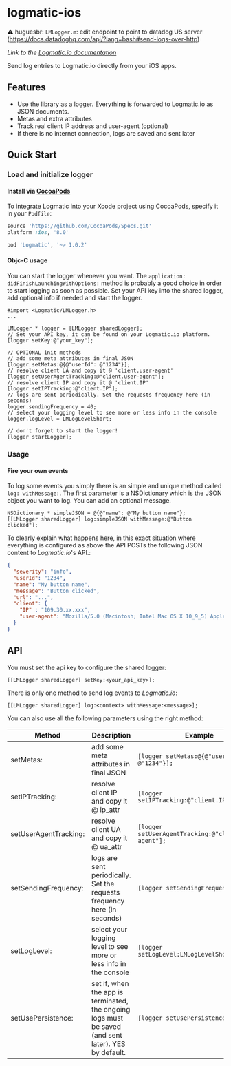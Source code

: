 # logmatic-ios

⚠️ huguesbr: `LMLogger.m`: edit endpoint to point to datadog US server (https://docs.datadoghq.com/api/?lang=bash#send-logs-over-http)

*Link to the [Logmatic.io documentation](http://doc.logmatic.io/docs/logmatic-ios)*

Send log entries to Logmatic.io directly from your iOS apps.

## Features

- Use the library as a logger. Everything is forwarded to Logmatic.io as JSON documents.
- Metas and extra attributes
- Track real client IP address and user-agent (optional)
- If there is no internet connection, logs are saved and sent later

## Quick Start

### Load and initialize logger

#### Install via [CocoaPods](http://cocoapods.org)
To integrate Logmatic into your Xcode project using CocoaPods, specify it in your `Podfile`:

```ruby
source 'https://github.com/CocoaPods/Specs.git'
platform :ios, '8.0'

pod 'Logmatic', '~> 1.0.2'
```

#### Objc-C usage

You can start the logger whenever you want. The `application: didFinishLaunchingWithOptions:` method is probably a good choice in order to start logging as soon as possible.
Set your API key into the shared logger, add optional info if needed and start the logger.

```objc
#import <Logmatic/LMLogger.h>
...

LMLogger * logger = [LMLogger sharedLogger];
// Set your API key, it can be found on your Logmatic.io platform.
[logger setKey:@"your_key"];

// OPTIONAL init methods
// add some meta attributes in final JSON
[logger setMetas:@{@"userId": @"1234"}];
// resolve client UA and copy it @ 'client.user-agent'
[logger setUserAgentTracking:@"client.user-agent"];
// resolve client IP and copy it @ 'client.IP'
[logger setIPTracking:@"client.IP"];
// logs are sent periodically. Set the requests frequency here (in seconds)
logger.sendingFrequency = 40;
// select your logging level to see more or less info in the console
logger.logLevel = LMLogLevelShort;

// don't forget to start the logger!
[logger startLogger];
```

### Usage

#### Fire your own events

To log some events you simply there is an simple and unique method called `log: withMessage:`. The first parameter is a NSDictionary which is the JSON object you want to log. You can add an optional message.

```objc
NSDictionary * simpleJSON = @{@"name": @"My button name"};
[[LMLogger sharedLogger] log:simpleJSON withMessage:@"Button clicked"];
```

To clearly explain what happens here, in this exact situation where everything is configured as above the API POSTs the following JSON content to *Logmatic.io*'s API.:

```json
{
  "severity": "info",
  "userId": "1234",
  "name": "My button name",
  "message": "Button clicked",
  "url": "...",
  "client": {
    "IP" : "109.30.xx.xxx",
    "user-agent": "Mozilla/5.0 (Macintosh; Intel Mac OS X 10_9_5) AppleWebKit/537.36 (KHTML, like Gecko) Chrome/44.0.2403.130 Safari/537.36"
  }
}
```

## API

You must set the api key to configure the shared logger:
```
[[LMLogger sharedLogger] setKey:<your_api_key>];
```

There is only one method to send log events to *Logmatic.io*:
```
[[LMLogger sharedLogger] log:<context> withMessage:<message>];
```

You can also use all the following parameters using the right method:

| Method        | Description           |  Example  |
| ------------- | ------------- |  ----- |
| setMetas: | add some meta attributes in final JSON | `[logger setMetas:@{@"userId": @"1234"}];` |
| setIPTracking: | resolve client IP and copy it @ ip_attr | `[logger setIPTracking:@"client.IP"];`|
| setUserAgentTracking: | resolve client UA and copy it @ ua_attr | `[logger setUserAgentTracking:@"client.user-agent"];`|
| setSendingFrequency: | logs are sent periodically. Set the requests frequency here (in seconds) | `[logger setSendingFrequency:40];`|
| setLogLevel: | select your logging level to see more or less info in the console | `[logger setLogLevel:LMLogLevelShort];`|
| setUsePersistence: | set if, when the app is terminated, the ongoing logs must be saved (and sent later). YES by default. | `[logger setUsePersistence:NO];`|
